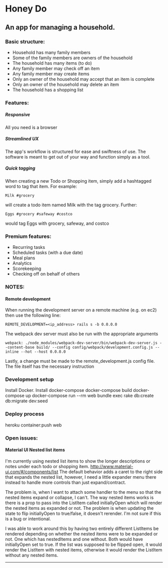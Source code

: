 # Honey Do

## An app for managing a household.

### Basic structure:
  + Household has many family members
  + Some of the family members are owners of the household
  + The household has many items (to do)
  + Any family member may check off an item
  + Any family member may create items
  + Only an owner of the household may accept that an item is complete
  + Only an owner of the household may delete an item
  + The household has a shopping list

### Features:

##### Responsive
All you need is a browser

##### Streamlined UX
The app's workflow is structured for ease and swiftness of use. The software is
meant to get out of your way and function simply as a tool.

##### Quick tagging
When creating a new Todo or Shopping item, simply add a hashtagged word to tag that item.  For example:

`Milk #grocery`

will create a todo item named Milk with the tag grocery.  Further:

`Eggs #grocery #safeway #costco`

would tag Eggs with grocery, safeway, and costco

### Premium features:
  + Recurring tasks
  + Scheduled tasks (with a due date)
  + Meal plans
  + Analytics
  + Scorekeeping
  + Checking off on behalf of others

### NOTES:

#### Remote development
When running the development server on a remote machine (e.g. on ec2) then use
the following line:
```
REMOTE_DEVELOPMENT=<ip_address> rails s -b 0.0.0.0
```
The webpack dev server must also be run with the appropriate arguments
```
webpack: ./node_modules/webpack-dev-server/bin/webpack-dev-server.js --content-base build/ --config config/webpack/development.config.js --inline --hot --host 0.0.0.0
```
Lastly, a change must be made to the remote_development.js config file.  The
file itself has the necessary instruction

### Development setup
Install Docker.
Install docker-compose
docker-compose build
docker-compose up
docker-compose run --rm web bundle exec rake db:create db:migrate dev:seed

### Deploy process
heroku container:push web

### Open issues:

#### Material UI Nested list items
I'm currently using nested list items to show the longer descriptions or notes
under each todo or shopping item.  http://www.material-ui.com/#/components/list
The default behavior adds a caret to the right side that expands the nested
list, however, I need a little expander menu there instead to handle more
controls than just expand/contract.

The problem is, when I want to attach some handler to the menu so that the
nested items expand or collapse, I can't.  The way nested items works is there
is a prop to pass into the ListItem called initiallyOpen which will render the
nested items as expanded or not.  The problem is when updating the state to
flip initiallyOpen to true/false, it doesn't rerender.  I'm not sure if this
is a bug or intentional.

I was able to work around this by having two entirely different ListItems be
rendered depending on whether the nested items were to be expanded or not.
One which has nestedItems and one without.  Both would have initiallyOpen
set to true.  If the list was supposed to be flipped open, it would render the
ListItem with nested items, otherwise it would render the ListItem without any
nested items.

---
